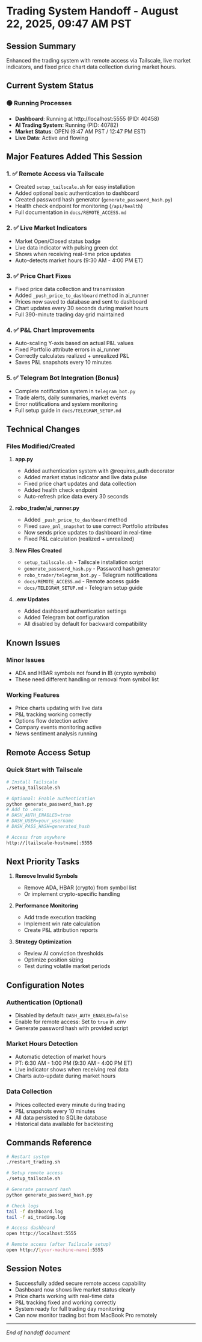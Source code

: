 # Trading System Handoff - August 22, 2025, 09:47 AM PST

## Session Summary
Enhanced the trading system with remote access via Tailscale, live market indicators, and fixed price chart data collection during market hours.

## Current System Status

### 🟢 Running Processes
- **Dashboard**: Running at http://localhost:5555 (PID: 40458)
- **AI Trading System**: Running (PID: 40782)
- **Market Status**: OPEN (9:47 AM PST / 12:47 PM EST)
- **Live Data**: Active and flowing

## Major Features Added This Session

### 1. ✅ Remote Access via Tailscale
- Created `setup_tailscale.sh` for easy installation
- Added optional basic authentication to dashboard
- Created password hash generator (`generate_password_hash.py`)
- Health check endpoint for monitoring (`/api/health`)
- Full documentation in `docs/REMOTE_ACCESS.md`

### 2. ✅ Live Market Indicators
- Market Open/Closed status badge
- Live data indicator with pulsing green dot
- Shows when receiving real-time price updates
- Auto-detects market hours (9:30 AM - 4:00 PM ET)

### 3. ✅ Price Chart Fixes
- Fixed price data collection and transmission
- Added `_push_price_to_dashboard` method in ai_runner
- Prices now saved to database and sent to dashboard
- Chart updates every 30 seconds during market hours
- Full 390-minute trading day grid maintained

### 4. ✅ P&L Chart Improvements
- Auto-scaling Y-axis based on actual P&L values
- Fixed Portfolio attribute errors in ai_runner
- Correctly calculates realized + unrealized P&L
- Saves P&L snapshots every 10 minutes

### 5. ✅ Telegram Bot Integration (Bonus)
- Complete notification system in `telegram_bot.py`
- Trade alerts, daily summaries, market events
- Error notifications and system monitoring
- Full setup guide in `docs/TELEGRAM_SETUP.md`

## Technical Changes

### Files Modified/Created
1. **app.py**
   - Added authentication system with @requires_auth decorator
   - Added market status indicator and live data pulse
   - Fixed price chart updates and data collection
   - Added health check endpoint
   - Auto-refresh price data every 30 seconds

2. **robo_trader/ai_runner.py**
   - Added `_push_price_to_dashboard` method
   - Fixed `save_pnl_snapshot` to use correct Portfolio attributes
   - Now sends price updates to dashboard in real-time
   - Fixed P&L calculation (realized + unrealized)

3. **New Files Created**
   - `setup_tailscale.sh` - Tailscale installation script
   - `generate_password_hash.py` - Password hash generator
   - `robo_trader/telegram_bot.py` - Telegram notifications
   - `docs/REMOTE_ACCESS.md` - Remote access guide
   - `docs/TELEGRAM_SETUP.md` - Telegram setup guide

4. **.env Updates**
   - Added dashboard authentication settings
   - Added Telegram bot configuration
   - All disabled by default for backward compatibility

## Known Issues

### Minor Issues
- ADA and HBAR symbols not found in IB (crypto symbols)
- These need different handling or removal from symbol list

### Working Features
- Price charts updating with live data
- P&L tracking working correctly
- Options flow detection active
- Company events monitoring active
- News sentiment analysis running

## Remote Access Setup

### Quick Start with Tailscale
```bash
# Install Tailscale
./setup_tailscale.sh

# Optional: Enable authentication
python generate_password_hash.py
# Add to .env:
# DASH_AUTH_ENABLED=true
# DASH_USER=your_username
# DASH_PASS_HASH=generated_hash

# Access from anywhere
http://[tailscale-hostname]:5555
```

## Next Priority Tasks

1. **Remove Invalid Symbols**
   - Remove ADA, HBAR (crypto) from symbol list
   - Or implement crypto-specific handling

2. **Performance Monitoring**
   - Add trade execution tracking
   - Implement win rate calculation
   - Create P&L attribution reports

3. **Strategy Optimization**
   - Review AI conviction thresholds
   - Optimize position sizing
   - Test during volatile market periods

## Configuration Notes

### Authentication (Optional)
- Disabled by default: `DASH_AUTH_ENABLED=false`
- Enable for remote access: Set to `true` in .env
- Generate password hash with provided script

### Market Hours Detection
- Automatic detection of market hours
- PT: 6:30 AM - 1:00 PM (9:30 AM - 4:00 PM ET)
- Live indicator shows when receiving real data
- Charts auto-update during market hours

### Data Collection
- Prices collected every minute during trading
- P&L snapshots every 10 minutes
- All data persisted to SQLite database
- Historical data available for backtesting

## Commands Reference

```bash
# Restart system
./restart_trading.sh

# Setup remote access
./setup_tailscale.sh

# Generate password hash
python generate_password_hash.py

# Check logs
tail -f dashboard.log
tail -f ai_trading.log

# Access dashboard
open http://localhost:5555

# Remote access (after Tailscale setup)
open http://[your-machine-name]:5555
```

## Session Notes
- Successfully added secure remote access capability
- Dashboard now shows live market status clearly
- Price charts working with real-time data
- P&L tracking fixed and working correctly
- System ready for full trading day monitoring
- Can now monitor trading bot from MacBook Pro remotely

---
*End of handoff document*